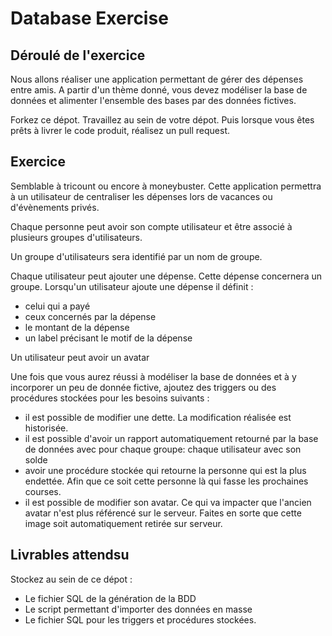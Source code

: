 
# Database Exercise

## Déroulé de l'exercice

Nous allons réaliser une application permettant de gérer des dépenses entre amis. 
A partir d'un thème donné, vous devez modéliser la base de données et alimenter l'ensemble des bases par des données fictives.

Forkez ce dépot.
Travaillez au sein de votre dépot. Puis lorsque vous êtes prêts à livrer le code produit, réalisez un pull request.

## Exercice

Semblable à tricount ou encore à moneybuster. Cette application permettra à un utilisateur de centraliser les dépenses lors de vacances ou d'évènements privés.

 Chaque personne peut avoir son compte utilisateur et être associé à plusieurs groupes d'utilisateurs. 

 Un groupe d'utilisateurs sera identifié par un nom de groupe.

 Chaque utilisateur peut ajouter une dépense.
 Cette dépense concernera un groupe. 
 Lorsqu'un utilisateur ajoute une dépense il définit : 
 
  - celui qui a payé
  - ceux concernés par la dépense
  - le montant de la dépense
  - un label précisant le motif de la dépense

 Un utilisateur peut avoir un avatar
 
 Une fois que vous aurez réussi à modéliser la base de données et à y incorporer un peu de donnée fictive, ajoutez des triggers ou des procédures stockées pour les besoins suivants : 

  - il est possible de modifier une dette. La modification réalisée est historisée.
  - il est possible d'avoir un rapport automatiquement retourné par la base de données avec pour chaque groupe: chaque utilisateur avec son solde
  - avoir une procédure stockée qui retourne la personne qui est la plus endettée. Afin que ce soit cette personne là qui fasse les prochaines courses.
 - il est possible de modifier son avatar. Ce qui va impacter que l'ancien avatar n'est plus référencé sur le serveur. Faites en sorte que cette image soit automatiquement retirée sur serveur. 

## Livrables attendsu
 
Stockez au sein de ce dépot :

  * Le fichier SQL de la génération de la BDD
  * Le script permettant d'importer des données en masse
  * Le fichier SQL pour les triggers et procédures stockées.